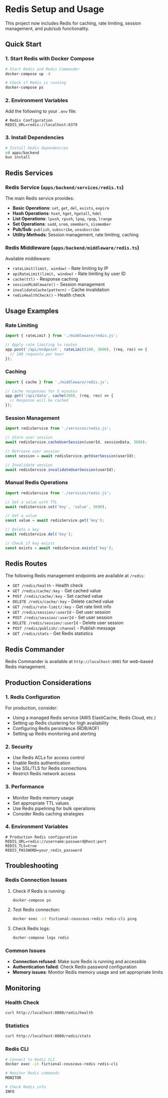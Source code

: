 # Redis Setup and Usage

This project now includes Redis for caching, rate limiting, session management, and pub/sub functionality.

## Quick Start

### 1. Start Redis with Docker Compose

```bash
# Start Redis and Redis Commander
docker-compose up -d

# Check if Redis is running
docker-compose ps
```

### 2. Environment Variables

Add the following to your `.env` file:

```env
# Redis Configuration
REDIS_URL=redis://localhost:6379
```

### 3. Install Dependencies

```bash
# Install Redis dependencies
cd apps/backend
bun install
```

## Redis Services

### Redis Service (`apps/backend/services/redis.ts`)

The main Redis service provides:

- **Basic Operations**: `set`, `get`, `del`, `exists`, `expire`
- **Hash Operations**: `hset`, `hget`, `hgetall`, `hdel`
- **List Operations**: `lpush`, `rpush`, `lpop`, `rpop`, `lrange`
- **Set Operations**: `sadd`, `srem`, `smembers`, `sismember`
- **Pub/Sub**: `publish`, `subscribe`, `unsubscribe`
- **Utility Methods**: Session management, rate limiting, caching

### Redis Middleware (`apps/backend/middleware/redis.ts`)

Available middleware:

- `rateLimit(limit, window)` - Rate limiting by IP
- `apiRateLimit(limit, window)` - Rate limiting by user ID
- `cache(ttl)` - Response caching
- `sessionMiddleware()` - Session management
- `invalidateCache(pattern)` - Cache invalidation
- `redisHealthCheck()` - Health check

## Usage Examples

### Rate Limiting

```typescript
import { rateLimit } from './middleware/redis.js';

// Apply rate limiting to routes
app.post('/api/endpoint', rateLimit(100, 3600), (req, res) => {
  // 100 requests per hour
});
```

### Caching

```typescript
import { cache } from './middleware/redis.js';

// Cache responses for 5 minutes
app.get('/api/data', cache(300), (req, res) => {
  // Response will be cached
});
```

### Session Management

```typescript
import redisService from './services/redis.js';

// Store user session
await redisService.cacheUserSession(userId, sessionData, 3600);

// Retrieve user session
const session = await redisService.getUserSession(userId);

// Invalidate session
await redisService.invalidateUserSession(userId);
```

### Manual Redis Operations

```typescript
import redisService from './services/redis.js';

// Set a value with TTL
await redisService.set('key', 'value', 3600);

// Get a value
const value = await redisService.get('key');

// Delete a key
await redisService.del('key');

// Check if key exists
const exists = await redisService.exists('key');
```

## Redis Routes

The following Redis management endpoints are available at `/redis`:

- `GET /redis/health` - Health check
- `GET /redis/cache/:key` - Get cached value
- `POST /redis/cache/:key` - Set cached value
- `DELETE /redis/cache/:key` - Delete cached value
- `GET /redis/rate-limit/:key` - Get rate limit info
- `GET /redis/session/:userId` - Get user session
- `POST /redis/session/:userId` - Set user session
- `DELETE /redis/session/:userId` - Delete user session
- `POST /redis/publish/:channel` - Publish message
- `GET /redis/stats` - Get Redis statistics

## Redis Commander

Redis Commander is available at `http://localhost:8081` for web-based Redis management.

## Production Considerations

### 1. Redis Configuration

For production, consider:

- Using a managed Redis service (AWS ElastiCache, Redis Cloud, etc.)
- Setting up Redis clustering for high availability
- Configuring Redis persistence (RDB/AOF)
- Setting up Redis monitoring and alerting

### 2. Security

- Use Redis ACLs for access control
- Enable Redis authentication
- Use SSL/TLS for Redis connections
- Restrict Redis network access

### 3. Performance

- Monitor Redis memory usage
- Set appropriate TTL values
- Use Redis pipelining for bulk operations
- Consider Redis caching strategies

### 4. Environment Variables

```env
# Production Redis configuration
REDIS_URL=redis://username:password@host:port
REDIS_TLS=true
REDIS_PASSWORD=your_redis_password
```

## Troubleshooting

### Redis Connection Issues

1. Check if Redis is running:
   ```bash
   docker-compose ps
   ```

2. Test Redis connection:
   ```bash
   docker exec -it fictional-couscous-redis redis-cli ping
   ```

3. Check Redis logs:
   ```bash
   docker-compose logs redis
   ```

### Common Issues

- **Connection refused**: Make sure Redis is running and accessible
- **Authentication failed**: Check Redis password configuration
- **Memory issues**: Monitor Redis memory usage and set appropriate limits

## Monitoring

### Health Check

```bash
curl http://localhost:8080/redis/health
```

### Statistics

```bash
curl http://localhost:8080/redis/stats
```

### Redis CLI

```bash
# Connect to Redis CLI
docker exec -it fictional-couscous-redis redis-cli

# Monitor Redis commands
MONITOR

# Check Redis info
INFO
```
